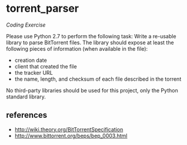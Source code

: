 torrent_parser
==============

*Coding Exercise*

Please use Python 2.7 to perform the following task:
Write a re-usable library to parse BitTorrent files. The library should expose 
at least the following pieces of information (when available in the file):
- creation date
- client that created the file
- the tracker URL
- the name, length, and checksum of each file described in the torrent
 
No third-party libraries should be used for this project, only the Python standard library.

references
--
- http://wiki.theory.org/BitTorrentSpecification
- http://www.bittorrent.org/beps/bep_0003.html